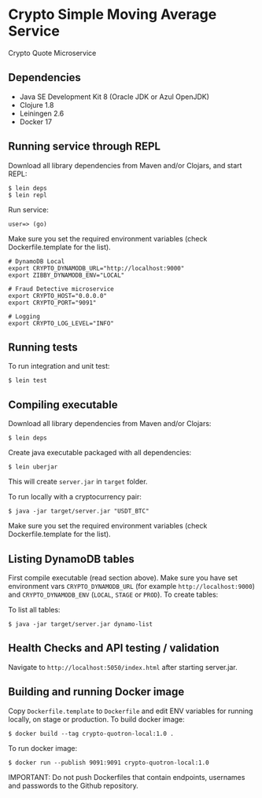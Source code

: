 # Crypto Simple Moving Average Service
Crypto Quote Microservice

## Dependencies

- Java SE Development Kit 8 (Oracle JDK or Azul OpenJDK)
- Clojure 1.8
- Leiningen 2.6
- Docker 17

## Running service through REPL

Download all library dependencies from Maven and/or Clojars, and start REPL:

    $ lein deps
    $ lein repl

Run service:

    user=> (go)

Make sure you set the required environment variables (check Dockerfile.template for the list).

    # DynamoDB Local
    export CRYPTO_DYNAMODB_URL="http://localhost:9000"
    export ZIBBY_DYNAMODB_ENV="LOCAL"

    # Fraud Detective microservice
    export CRYPTO_HOST="0.0.0.0"
    export CRYPTO_PORT="9091"

    # Logging 
    export CRYPTO_LOG_LEVEL="INFO"


## Running tests

To run integration and unit test:

    $ lein test

## Compiling executable

Download all library dependencies from Maven and/or Clojars:

    $ lein deps

Create java executable packaged with all dependencies:

    $ lein uberjar

This will create `server.jar` in `target` folder.

To run locally with a cryptocurrency pair:

    $ java -jar target/server.jar "USDT_BTC"

Make sure you set the required environment variables (check Dockerfile.template for the list).

## Listing DynamoDB tables

First compile executable (read section above). Make sure you have set environment vars `CRYPTO_DYNAMODB_URL`
(for example `http://localhost:9000`) and `CRYPTO_DYNAMODB_ENV` (`LOCAL`, `STAGE` or `PROD`). To create tables:

To list all tables:

    $ java -jar target/server.jar dynamo-list

## Health Checks and API testing / validation

Navigate to `http://localhost:5050/index.html` after starting server.jar.

## Building and running Docker image

Copy `Dockerfile.template` to `Dockerfile` and edit ENV variables for running locally, on stage or production.
To build docker image:

    $ docker build --tag crypto-quotron-local:1.0 .

To run docker image:

    $ docker run --publish 9091:9091 crypto-quotron-local:1.0

IMPORTANT: Do not push Dockerfiles that contain endpoints, usernames and passwords to the Github repository.



